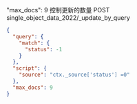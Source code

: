"max_docs": 9 控制更新的数量
POST single_object_data_2022/_update_by_query
```json
{
  "query": {
    "match": {
      "status": -1
    }
  },
  "script": {
    "source": "ctx._source['status'] =0"
  },
  "max_docs": 9 
}
```
